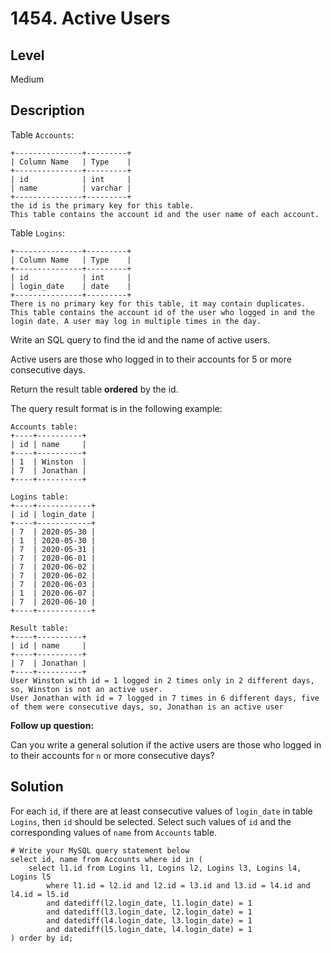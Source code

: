 # 1454. Active Users
## Level
Medium

## Description
Table `Accounts`:
```
+---------------+---------+
| Column Name   | Type    |
+---------------+---------+
| id            | int     |
| name          | varchar |
+---------------+---------+
the id is the primary key for this table.
This table contains the account id and the user name of each account.
```

Table `Logins`:
```
+---------------+---------+
| Column Name   | Type    |
+---------------+---------+
| id            | int     |
| login_date    | date    |
+---------------+---------+
There is no primary key for this table, it may contain duplicates.
This table contains the account id of the user who logged in and the login date. A user may log in multiple times in the day.
```

Write an SQL query to find the id and the name of active users.

Active users are those who logged in to their accounts for 5 or more consecutive days.

Return the result table **ordered** by the id.

The query result format is in the following example:
```
Accounts table:
+----+----------+
| id | name     |
+----+----------+
| 1  | Winston  |
| 7  | Jonathan |
+----+----------+

Logins table:
+----+------------+
| id | login_date |
+----+------------+
| 7  | 2020-05-30 |
| 1  | 2020-05-30 |
| 7  | 2020-05-31 |
| 7  | 2020-06-01 |
| 7  | 2020-06-02 |
| 7  | 2020-06-02 |
| 7  | 2020-06-03 |
| 1  | 2020-06-07 |
| 7  | 2020-06-10 |
+----+------------+

Result table:
+----+----------+
| id | name     |
+----+----------+
| 7  | Jonathan |
+----+----------+
User Winston with id = 1 logged in 2 times only in 2 different days, so, Winston is not an active user.
User Jonathan with id = 7 logged in 7 times in 6 different days, five of them were consecutive days, so, Jonathan is an active user
```

**Follow up question:**

Can you write a general solution if the active users are those who logged in to their accounts for `n` or more consecutive days?

## Solution
For each `id`, if there are at least consecutive values of `login_date` in table `Logins`, then `id` should be selected. Select such values of `id` and the corresponding values of `name` from `Accounts` table.
```
# Write your MySQL query statement below
select id, name from Accounts where id in (
    select l1.id from Logins l1, Logins l2, Logins l3, Logins l4, Logins l5
        where l1.id = l2.id and l2.id = l3.id and l3.id = l4.id and l4.id = l5.id
        and datediff(l2.login_date, l1.login_date) = 1
        and datediff(l3.login_date, l2.login_date) = 1
        and datediff(l4.login_date, l3.login_date) = 1
        and datediff(l5.login_date, l4.login_date) = 1
) order by id;
```
